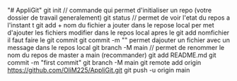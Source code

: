"# AppliGit"
git init // commande qui permet d'initialiser un repo (votre dossier de travail generalement)
git status // permet de voir l'etat du repos a l'instant t
git add + nom du fichier a jouter dans le repose local per met d'ajouter les fichiers modifier dans le repos local
apres le git add nomfichier il faut faire le git commit
git commit -m "" permet dajouter un fichier avec un message dans le repos local
git branch -M main // permet de renommer le nom du repos de master a main (recommander)
git add README.md
git commit -m "first commit"
git branch -M main
git remote add origin https://github.com/OliM225/AppliGit.git
git push -u origin main